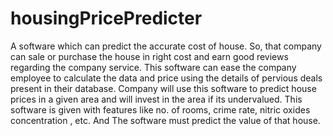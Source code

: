 # housingPricePredicter
A software which can predict the accurate cost of house. So, that company can sale or purchase the house in right cost and earn good reviews regarding the company service. This software can ease the company employee to calculate the data and price using the details of pervious deals present in their database. Company will use this software to predict house prices in a given area and will invest in the area if its undervalued. This software is given with features like no. of rooms, crime rate, nitric oxides concentration , etc. And The software must predict the value of that house.
